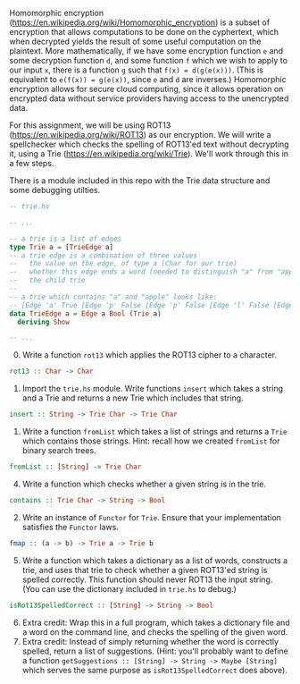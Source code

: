 Homomorphic encryption (https://en.wikipedia.org/wiki/Homomorphic_encryption) is a subset of encryption that allows computations to be done on the cyphertext, which when decrypted yields the result of some useful computation on the plaintext. More mathematically, if we have some encryption function `e` and some decryption function `d`, and some function `f` which we wish to apply to our input `x`, there is a function `g` such that `f(x) = d(g(e(x)))`. (This is equivalent to `e(f(x)) = g(e(x))`, since `e` and `d` are inverses.) Homomorphic encryption allows for secure cloud computing, since it allows operation on encrypted data without service providers having access to the unencrypted data.

For this assignment, we will be using ROT13 (https://en.wikipedia.org/wiki/ROT13) as our encryption. We will write a spellchecker which checks the spelling of ROT13'ed text without decrypting it, using a Trie (https://en.wikipedia.org/wiki/Trie). We'll work through this in a few steps.

There is a module included in this repo with the Trie data structure and some debugging utilties.
```haskell
-- trie.hs

-- ...

-- a trie is a list of edges
type Trie a = [TrieEdge a]
-- a trie edge is a combination of three values
--   the value on the edge, of type a (Char for our trie)
--   whether this edge ends a word (needed to distinguish "a" from "apple")
--   the child trie
--
-- a trie which contains "a" and "apple" looks like:
-- [Edge 'a' True [Edge 'p' False [Edge 'p' False [Edge 'l' False [Edge 'e' True []]]]]]
data TrieEdge a = Edge a Bool (Trie a)
  deriving Show

-- ...
```

0. Write a function `rot13` which applies the ROT13 cipher to a character.

  ```haskell
  rot13 :: Char -> Char
  ```

1. Import the `trie.hs` module. Write functions `insert` which takes a string and a Trie and returns a new Trie which includes that string.

  ```haskell
  insert :: String -> Trie Char -> Trie Char
  ```

1. Write a function `fromList` which takes a list of strings and returns a `Trie` which contains those strings. Hint: recall how we created `fromList` for binary search trees.

  ```haskell
  fromList :: [String] -> Trie Char
  ```

4. Write a function which checks whether a given string is in the trie.

  ```haskell
  contains :: Trie Char -> String -> Bool
  ```

2. Write an instance of `Functor` for `Trie`. Ensure that your implementation satisfies the `Functor` laws.

  ```haskell
  fmap :: (a -> b) -> Trie a -> Trie b
  ```

5. Write a function which takes a dictionary as a list of words, constructs a trie, and uses that trie to check whether a given ROT13'ed string is spelled correctly. This function should never ROT13 the input string. (You can use the dictionary included in `trie.hs` to debug.)

  ```haskell
  isRot13SpelledCorrect :: [String] -> String -> Bool
  ```

6. Extra credit: Wrap this in a full program, which takes a dictionary file and a word on the command line, and checks the spelling of the given word.
7. Extra credit: Instead of simply returning whether the word is correctly spelled, return a list of suggestions. (Hint: you'll probably want to define a function `getSuggestions :: [String] -> String -> Maybe [String]` which serves the same purpose as `isRot13SpelledCorrect` does above).
